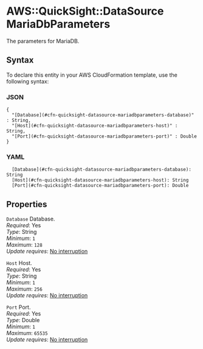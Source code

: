 # AWS::QuickSight::DataSource MariaDbParameters<a name="aws-properties-quicksight-datasource-mariadbparameters"></a>

The parameters for MariaDB\.

## Syntax<a name="aws-properties-quicksight-datasource-mariadbparameters-syntax"></a>

To declare this entity in your AWS CloudFormation template, use the following syntax:

### JSON<a name="aws-properties-quicksight-datasource-mariadbparameters-syntax.json"></a>

```
{
  "[Database](#cfn-quicksight-datasource-mariadbparameters-database)" : String,
  "[Host](#cfn-quicksight-datasource-mariadbparameters-host)" : String,
  "[Port](#cfn-quicksight-datasource-mariadbparameters-port)" : Double
}
```

### YAML<a name="aws-properties-quicksight-datasource-mariadbparameters-syntax.yaml"></a>

```
  [Database](#cfn-quicksight-datasource-mariadbparameters-database): String
  [Host](#cfn-quicksight-datasource-mariadbparameters-host): String
  [Port](#cfn-quicksight-datasource-mariadbparameters-port): Double
```

## Properties<a name="aws-properties-quicksight-datasource-mariadbparameters-properties"></a>

`Database` <a name="cfn-quicksight-datasource-mariadbparameters-database"></a>
Database\.  
_Required_: Yes  
_Type_: String  
_Minimum_: `1`  
_Maximum_: `128`  
_Update requires_: [No interruption](https://docs.aws.amazon.com/AWSCloudFormation/latest/UserGuide/using-cfn-updating-stacks-update-behaviors.html#update-no-interrupt)

`Host` <a name="cfn-quicksight-datasource-mariadbparameters-host"></a>
Host\.  
_Required_: Yes  
_Type_: String  
_Minimum_: `1`  
_Maximum_: `256`  
_Update requires_: [No interruption](https://docs.aws.amazon.com/AWSCloudFormation/latest/UserGuide/using-cfn-updating-stacks-update-behaviors.html#update-no-interrupt)

`Port` <a name="cfn-quicksight-datasource-mariadbparameters-port"></a>
Port\.  
_Required_: Yes  
_Type_: Double  
_Minimum_: `1`  
_Maximum_: `65535`  
_Update requires_: [No interruption](https://docs.aws.amazon.com/AWSCloudFormation/latest/UserGuide/using-cfn-updating-stacks-update-behaviors.html#update-no-interrupt)
